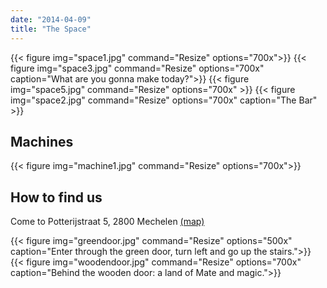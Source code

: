 ```yaml
---
date: "2014-04-09"
title: "The Space"
---
```


{{< figure img="space1.jpg" command="Resize" options="700x">}}
{{< figure img="space3.jpg" command="Resize" options="700x" caption="What are you gonna make today?">}}
{{< figure img="space5.jpg" command="Resize" options="700x" >}}
{{< figure img="space2.jpg" command="Resize" options="700x" caption="The Bar" >}}

## Machines 

{{< figure img="machine1.jpg" command="Resize" options="700x">}}


## How to find us

Come to Potterijstraat 5, 2800 Mechelen [(map)](https://goo.gl/maps/yJpeJvWsEqhQ6sit7)

{{< figure img="greendoor.jpg" command="Resize" options="500x" caption="Enter through the green door, turn left and go up the stairs.">}}
{{< figure img="woodendoor.jpg" command="Resize" options="700x" caption="Behind the wooden door: a land of Mate and magic.">}}

